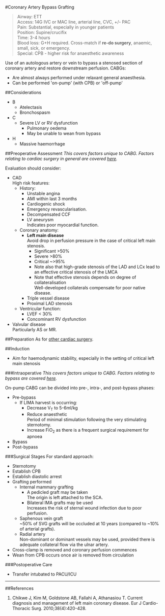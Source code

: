 #Coronary Artery Bypass Grafting

>Airway: ETT <br>
>Access: 14G IVC or MAC line, arterial line, CVC, +/- PAC <br>
>Pain: Substantial, especially in younger patients<br>
>Position: Supine/crucifix <br>
>Time: 3-4 hours  <br>
>Blood loss: G+H required. Cross-match if **re-do surgery**, anaemic, small, sick, or emergency. <br>
>Special: CPB - higher risk for anaesthetic awareness  

Use of an autologous artery or vein to bypass a stenosed section of coronary artery and restore downstream perfusion. CABGs:
* Are almost always performed under relaxant general anaesthesia.
* Can be performed 'on-pump' (with CPB) or 'off-pump'

##Considerations
* B
	* Atelectasis
	* Bronchospasm
* C
	* Severe LV or RV dysfunction
		* Pulmonary oedema
		* May be unable to wean from bypass
* H
	* Massive haemorrhage


##Preoperative Assessment
*This covers factors unique to CABG. Factors relating to cardiac surgery in general are covered [here](/anaesthesia/cthr/cthr-principles.md#id).*

Evaluation should consider:
* CAD  
High risk features:
	* History:
		* Unstable angina
		* AMI within last 3 months
		* Cardiogenic shock
		* Emergency revascularisation.
		* Decompensated CCF
		* LV aneurysm  
		Indicates poor myocardial function.
	* Coronary anatomy:
		* **Left main disease**  
		Avoid drop in perfusion pressure in the case of critical left main stenosis.
			* Significant >50%
			* Severe >80%
			* Critical ~>95%
			* Note also that high-grade stenosis of the LAD and LCx lead to an effective critical stenosis of the LMCA
			* Note that effective stenosis depends on degree of collateralisation   
			Well-developed collaterals compensate for poor native disease.
		* Triple vessel disease
		* Proximal LAD stenosis
	* Ventricular function:
		* LVEF < 30%
		* Concominant RV dysfunction
* Valvular disease  
Particularly AS or MR.

##Preparation
As for [other cardiac surgery](/anaesthesia/cthr/cthr-principles.md#prep).

##Induction
* Aim for haemodynamic stability, especially in the setting of critical left main stenosis

###Intraoperative
*This covers factors unique to CABG. Factors relating to bypass are covered [here](/anaesthesia/cthr/cpb.md#id).*

On-pump CABG can be divided into pre-, intra-, and post-bypass phases:
* Pre-bypass
	* If LIMA harvest is occurring:
		* Decrease V<sub>T</sub> to 5-6ml/kg
		* Reduce anaesthetic  
		Period of minimal stimulation following the very stimulating sternotomy.
		* Increase FiO<sub>2</sub> as there is a frequent surgical requirement for apnoea
* Bypass
* Post-bypass


###Surgical Stages
For standard approach:
* Sternotomy
* Establish CPB
* Establish diastolic arrest
* Grafting performed
	* Internal mammary grafting
		* A pedicled graft may be taken  
		The origin is left attached to the SCA.
		* Bilateral IMA grafts may be used  
		Increases the risk of sternal wound infection due to poor perfusion.
	* Saphenous vein graft  
	~50% of SVG grafts will be occluded at 10 years (compared to ~10% of arterial grafts).
	* Radial artery  
	Non-dominant or dominant vessels may be used, provided there is adequate collateral flow via the ulnar artery.
* Cross-clamp is removed and coronary perfusion commences
* Wean from CPB occurs once air is removed from circulation


###Postoperative Care
* Transfer intubated to PACU/ICU



---
##References
1. Chikwe J, Kim M, Goldstone AB, Fallahi A, Athanasiou T. Current diagnosis and management of left main coronary disease. Eur J Cardio-Thoracic Surg. 2010;38(4):420-428.